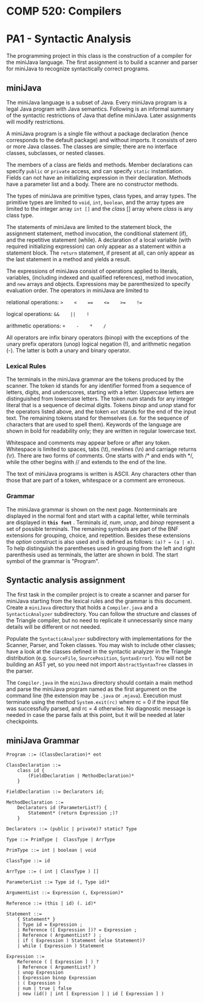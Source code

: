 COMP 520: Compilers
===================
PA1 - Syntactic Analysis
========================

The programming project in this class is the construction of a compiler for 
the miniJava language. The first assignment is to build a scanner and parser 
for miniJava to recognize syntactically correct programs.

miniJava
--------

The miniJava language is a subset of Java. Every miniJava program is a legal 
Java program with Java semantics. Following is an informal summary of the 
syntactic restrictions of Java that define miniJava. Later assignments will 
modify restrictions.

A miniJava program is a single file without a package declaration (hence 
corresponds to the default package) and without imports. It consists of zero 
or more Java classes. The classes are simple; there are no interface classes, 
subclasses, or nested classes.

The members of a class are fields and methods. Member declarations can specify 
`public` or `private` access, and can specify `static` instantiation. 
Fields can not have an initializing expression in their declaration. Methods 
have a parameter list and a body. There are no constructor methods.

The types of miniJava are primitive types, class types, and array types. The 
primitive types are limited to `void`, `int`, `boolean`, and the array 
types are limited to the integer array `int []` and the *class* [] array 
where *class* is any class type.

The statements of miniJava are limited to the statement block, the assignment 
statement, method invocation, the conditional statement (if), and the 
repetitive statement (while). A declaration of a local variable (with 
required initializing expression) can only appear as a statement within a 
statement block. The `return` statement, if present at all, can only appear 
as the last statement in a method and yields a result.

The expressions of miniJava consist of operations applied to literals, 
variables, (including indexed and qualified references), method invocation, 
and `new` arrays and objects. Expressions may be parenthesized to specify 
evaluation order. The operators in miniJava are limited to 

relational operations: `>    <    ==    <=    >=    !=`

logical operations: `&&    ||    !`

arithmetic operations: `+    -    *    /`

All operators are infix binary operators (binop) with the exceptions of the 
unary prefix operators (unop) logical negation (!), and arithmetic negation 
(-). The latter is both a unary and binary operator.

### Lexical Rules

The terminals in the miniJava grammar are the tokens produced by the scanner. 
The token id stands for any identifier formed from a sequence of letters, 
digits, and underscores, starting with a letter. Uppercase letters are 
distinguished from lowercase letters. The token *num* stands for any integer 
literal that is a sequence of decimal digits. Tokens *binop* and *unop* stand 
for the operators listed above, and the token `eot` stands for the end of the 
input text. The remaining tokens stand for themselves (i.e. for the sequence 
of characters that are used to spell them). Keywords of the language are shown 
in bold for readability only; they are written in regular lowercase text.

Whitespace and comments may appear before or after any token. Whitespace is 
limited to spaces, tabs (\t), newlines (\n) and carriage returns (\r). There 
are two forms of comments. One starts with /* and ends with */, while the 
other begins with // and extends to the end of the line.

The text of miniJava programs is written is ASCII. Any characters other than 
those that are part of a token, whitespace or a comment are erroneous.

### Grammar

The miniJava grammar is shown on the next page. Nonterminals are displayed in 
the normal font and start with a capital letter, while terminals are displayed 
in **`this font`** . Terminals *id*, *num*, *unop*, and *binop* represent a 
set of possible terminals. The remaining symbols are part of the BNF extensions 
for grouping, choice, and repetition. Besides these extensions the *option* 
construct is also used and is defined as follows: `(a)? = (a | e)`. To help 
distinguish the parentheses used in grouping from the left and right 
parenthesis used as terminals, the latter are shown in bold. The start symbol 
of the grammar is "Program".

Syntactic analysis assignment
-----------------------------

The first task in the compiler project is to create a scanner and parser for 
miniJava starting from the lexical rules and the grammar is this document. 
Create a `miniJava` directory that holds a `Compiler.java` and a `SyntacticAnalyzer` subdirectory. You can follow the structure and classes of the Triangle 
compiler, but no need to replicate it unnecessarily since many details will be 
different or not needed.

Populate the `SyntacticAnalyzer` subdirectory with implementations for the 
Scanner, Parser, and Token classes. You may wish to include other classes; 
have a look at the classes defined in the syntactic analyzer in the Triangle 
distribution (e.g. `SourceFile`, `SourcePosition`, `SyntaxError`). You will 
not be building an AST yet, so you need not import `AbstractSyntaxTree` 
classes in the parser.

The `Compiler.java` in the `miniJava` directory should contain a main method 
and parse the miniJava program named as the first argument on the command line 
(the extension may be `.java` or `.mjava`). Execution must terminate using the 
method `System.exit(rc)` where rc = 0 if the input file was successfully 
parsed, and rc = 4 otherwise. No diagnostic message is needed in case the 
parse fails at this point, but it will be needed at later checkpoints.

miniJava Grammar
----------------

    Program ::= (ClassDeclaration)* eot

    ClassDeclaration ::=
        class id {
            (FieldDeclaration | MethodDeclaration)*
        }

    FieldDeclaration ::= Declarators id;  

    MethodDeclaration ::=
        Declarators id (ParameterList?) {
            Statement* (return Expression ;)?
        }

    Declarators ::= (public | private)? static? Type

    Type ::= PrimType |  ClassType | ArrType

    PrimType ::= int | boolean | void

    ClassType ::= id

    ArrType ::= ( int | ClassType ) []

    ParameterList ::= Type id (, Type id)*

    ArgumentList ::= Expression (, Expression)*

    Reference ::= (this | id) (. id)*

    Statement ::=  
        { Statement* }
        | Type id = Expression ;
        | Reference ([ Expression ])? = Expression ;
        | Reference ( ArgumentList? ) ;
        | if ( Expression ) Statement (else Statement)?
        | while ( Expression ) Statement  

    Expression ::= 
        Reference ( [ Expression ] ) ?  
        | Reference ( ArgumentList? )  
        | unop Expression  
        | Expression binop Expression  
        | ( Expression )  
        | num | true | false  
        | new (id() | int [ Expression ] | id [ Expression ] )  
